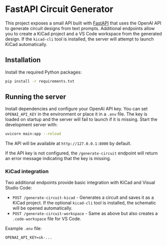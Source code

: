 # FastAPI Circuit Generator

This project exposes a small API built with [FastAPI](https://fastapi.tiangolo.com/) that uses the OpenAI API to generate circuit designs from text prompts.
Additional endpoints allow you to create a KiCad project and a VS Code workspace from the generated design. If the `kicad-cli` tool is installed, the server will attempt to launch KiCad automatically.

## Installation

Install the required Python packages:

```bash
pip install -r requirements.txt
```

## Running the server

Install dependencies and configure your OpenAI API key. You can set `OPENAI_API_KEY` in the environment or place it in a `.env` file. The key is loaded on startup and the server will fail to launch if it is missing. Start the development server with:

```bash
uvicorn main:app --reload
```

The API will be available at `http://127.0.0.1:8000` by default.

If the API key is not configured, the `/generate-circuit` endpoint will return an error message indicating that the key is missing.

### KiCad integration

Two additional endpoints provide basic integration with KiCad and Visual Studio Code:

- `POST /generate-circuit-kicad` - Generates a circuit and saves it as a KiCad project. If the optional `kicad-cli` tool is installed, the schematic will be opened automatically.
- `POST /generate-circuit-workspace` - Same as above but also creates a `.code-workspace` file for VS Code.

Example `.env` file:

```env
OPENAI_API_KEY=sk-...
```
